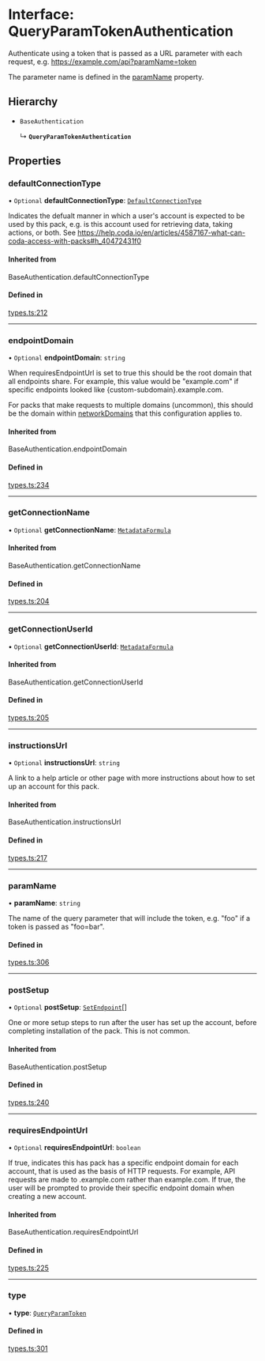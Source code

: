 # Interface: QueryParamTokenAuthentication

Authenticate using a token that is passed as a URL parameter with each request, e.g.
https://example.com/api?paramName=token

The parameter name is defined in the [paramName](QueryParamTokenAuthentication.md#paramname) property.

## Hierarchy

- `BaseAuthentication`

  ↳ **`QueryParamTokenAuthentication`**

## Properties

### defaultConnectionType

• `Optional` **defaultConnectionType**: [`DefaultConnectionType`](../enums/DefaultConnectionType.md)

Indicates the defualt manner in which a user's account is expected to be used by this pack,
e.g. is this account used for retrieving data, taking actions, or both.
See https://help.coda.io/en/articles/4587167-what-can-coda-access-with-packs#h_40472431f0

#### Inherited from

BaseAuthentication.defaultConnectionType

#### Defined in

[types.ts:212](https://github.com/coda/packs-sdk/blob/main/types.ts#L212)

___

### endpointDomain

• `Optional` **endpointDomain**: `string`

When requiresEndpointUrl is set to true this should be the root domain that all endpoints share.
For example, this value would be "example.com" if specific endpoints looked like {custom-subdomain}.example.com.

For packs that make requests to multiple domains (uncommon), this should be the domain within
[networkDomains](PackDefinition.md#networkdomains) that this configuration applies to.

#### Inherited from

BaseAuthentication.endpointDomain

#### Defined in

[types.ts:234](https://github.com/coda/packs-sdk/blob/main/types.ts#L234)

___

### getConnectionName

• `Optional` **getConnectionName**: [`MetadataFormula`](../types/MetadataFormula.md)

#### Inherited from

BaseAuthentication.getConnectionName

#### Defined in

[types.ts:204](https://github.com/coda/packs-sdk/blob/main/types.ts#L204)

___

### getConnectionUserId

• `Optional` **getConnectionUserId**: [`MetadataFormula`](../types/MetadataFormula.md)

#### Inherited from

BaseAuthentication.getConnectionUserId

#### Defined in

[types.ts:205](https://github.com/coda/packs-sdk/blob/main/types.ts#L205)

___

### instructionsUrl

• `Optional` **instructionsUrl**: `string`

A link to a help article or other page with more instructions about how to set up an account for this pack.

#### Inherited from

BaseAuthentication.instructionsUrl

#### Defined in

[types.ts:217](https://github.com/coda/packs-sdk/blob/main/types.ts#L217)

___

### paramName

• **paramName**: `string`

The name of the query parameter that will include the token,
e.g. "foo" if a token is passed as "foo=bar".

#### Defined in

[types.ts:306](https://github.com/coda/packs-sdk/blob/main/types.ts#L306)

___

### postSetup

• `Optional` **postSetup**: [`SetEndpoint`](SetEndpoint.md)[]

One or more setup steps to run after the user has set up the account, before completing installation of the pack.
This is not common.

#### Inherited from

BaseAuthentication.postSetup

#### Defined in

[types.ts:240](https://github.com/coda/packs-sdk/blob/main/types.ts#L240)

___

### requiresEndpointUrl

• `Optional` **requiresEndpointUrl**: `boolean`

If true, indicates this has pack has a specific endpoint domain for each account, that is used
as the basis of HTTP requests. For example, API requests are made to <custom-subdomain>.example.com
rather than example.com. If true, the user will be prompted to provide their specific endpoint domain
when creating a new account.

#### Inherited from

BaseAuthentication.requiresEndpointUrl

#### Defined in

[types.ts:225](https://github.com/coda/packs-sdk/blob/main/types.ts#L225)

___

### type

• **type**: [`QueryParamToken`](../enums/AuthenticationType.md#queryparamtoken)

#### Defined in

[types.ts:301](https://github.com/coda/packs-sdk/blob/main/types.ts#L301)
